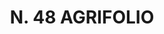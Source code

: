 ---
title: "N. 48 AGRIFOLIO"
plant-name: "N. 48"
plant-number: "048"
plant-xml: "/assets/xml/plant048.xml"
plant-img1: "/assets/img/plant048_verso.jpg"
plant-img2: "/assets/img/plant048.jpg"
plant-title: "N. 48 AGRIFOLIO"
plant-taxon-link: "http://www.worldfloraonline.org/taxon/wfo-0000729203"
plant-taxon-link: "[Ilex Aquifolium L.]"
layout: single-xml
---